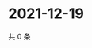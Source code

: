 # 2021-12-19

共 0 条

<!-- BEGIN WEIBO -->
<!-- 最后更新时间 Sun Dec 19 2021 21:20:41 GMT+0800 (China Standard Time) -->

<!-- END WEIBO -->
